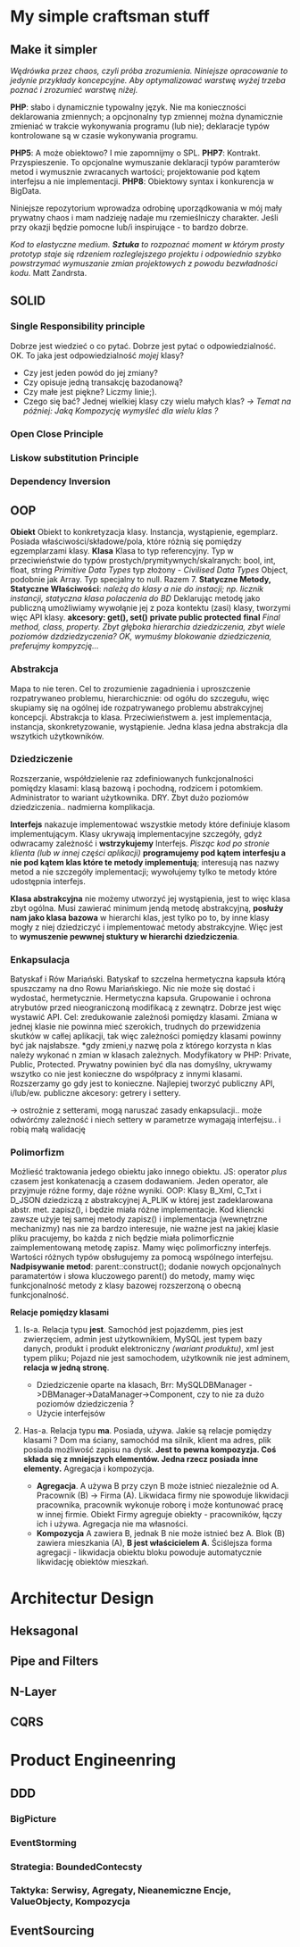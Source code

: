 # My simple craftsman stuff
## Make it simpler
*Wędrówka przez chaos, czyli próba zrozumienia.*
*Niniejsze opracowanie to jedynie przykłady koncepcyjne.*
*Aby optymalizować warstwę wyżej trzeba poznać i zrozumieć warstwę niżej.*

**PHP**: słabo i dynamicznie typowalny język. Nie ma konieczności deklarowania zmiennych; a opcjnonalny typ zmiennej można dynamicznie zmieniać w trakcie wykonywania programu (lub nie); deklaracje typów kontrolowane są w czasie wykonywania programu.

**PHP5**: A może obiektowo? I mie zapomnijmy o SPL.
**PHP7**: Kontrakt. Przyspieszenie. To opcjonalne wymuszanie deklaracji typów paramterów metod i wymusznie zwracanych wartości; projektowanie pod kątem interfejsu a nie implementacji.
**PHP8**: Obiektowy syntax i konkurencja w BigData.

Niniejsze repozytorium wprowadza odrobinę uporządkowania w mój mały prywatny chaos i mam nadzieję nadaje mu rzemieślniczy charakter. Jeśli przy okazji będzie pomocne lub/i inspirujące - to bardzo dobrze.

*Kod to elastyczne medium. **Sztuka** to rozpoznać moment w którym prosty prototyp staje się rdzeniem rozleglejszego projektu i odpowiednio szybko powstrzymać wymuszanie zmian projektowych z powodu bezwładności kodu.* Matt Zandrsta.

## SOLID
### Single Responsibility principle
Dobrze jest wiedzieć o co pytać.
Dobrze jest pytać o odpowiedzialność. OK. To jaka jest odpowiedzialność *mojej* klasy?
* Czy jest jeden powód do jej zmiany?
* Czy opisuje jedną transakcję bazodanową?
* Czy małe jest piękne? Liczmy linie;).
* Czego się bać? Jednej wielkiej klasy czy wielu małych klas? 
*→ Temat na później: Jaką Kompozycję wymyśleć dla wielu klas ?*

### Open Close Principle
### Liskow substitution Principle
### Dependency Inversion

## OOP
**Obiekt**
Obiekt to konkretyzacja klasy. Instancja, wystąpienie, egemplarz.
Posiada właściwości/składowe/pola, które różnią się pomiędzy egzemplarzami klasy.
**Klasa**
Klasa to typ referencyjny. 
Typ w przeciwieństwie do typów prostych/prymitywnych/skalranych: bool, int, float, string *Primitive Data Types* typ złożony - *Civilised Data Types* Object, podobnie jak Array. Typ specjalny to null. Razem 7.
**Statyczne Metody, Statyczne Właściwości**: *należą do klasy a nie do instacji; np. licznik instancji, statyczna klasa polaczenia do BD*
Deklarując metodę jako publiczną umożliwiamy wywołąnie jej z poza kontektu (zasi) klasy, tworzymi więc API klasy.
**akcesory: get(), set()**
**private public protected**
**final** *Final method, class, property. Zbyt głęboka hierarchia dziedziczenia, zbyt wiele poziomów dzdziedzyczenia?  OK, wymuśmy blokowanie dziedziczenia,  preferujmy kompyzcję...*
### Abstrakcja
Mapa to nie teren. Cel to zrozumienie zagadnienia i uproszczenie rozpatrywaneo problemu,  hierarchicznie: od ogółu do szczegułu, więc skupiamy się na ogólnej ide rozpatrywanego problemu abstrakcyjnej koncepcji.
Abstrakcja to klasa. Przeciwieństwem a. jest implementacja, instancja, skonkretyzowanie, wystąpienie. Jedna klasa jedna abstrakcja dla wszytkich użytkowników.

### Dziedziczenie
Rozszerzanie, współdzielenie raz zdefiniowanych funkcjonalności pomiędzy klasami: klasą bazową i pochodną, rodzicem i potomkiem. 
Administrator to wariant użytkownika. 
DRY. 
Zbyt dużo poziomów dziedziczenia.. nadmierna komplikacja.

**Interfejs** nakazuje implementować wszystkie metody które definiuje klasom implementującym. 
Klasy ukrywają implementacyjne szczegóły, gdyż odwracamy zależność i **wstrzykujemy** Interfejs. 
*Pisząc kod po stronie klienta (lub w innej części aplikacji)* **programujemy pod kątem interfesju a nie pod kątem klas które te metody implementują**; interesują nas nazwy metod a nie szczegóły implementacji; wywołujemy tylko te metody które udostępnia interfejs.

**Klasa abstrakcyjna** nie możemy utworzyć jej wystąpienia, jest to więc klasa zbyt ogólna. Musi zawierać minimum jendą metodę abstrakcyjną, **posłuży nam jako klasa bazowa** w hierarchi klas, jest tylko po to, by inne klasy mogły z niej dziedziczyć i implementować metody abstrakcyjne. Więc jest to **wymuszenie pewwnej stuktury w hierarchi dziedziczenia**.

### Enkapsulacja
Batyskaf i Rów Mariański. Batyskaf to szczelna hermetyczna kapsuła którą spuszczamy na dno Rowu Mariańskiego. Nic nie może się dostać i wydostać, hermetycznie. Hermetyczna kapsuła.
Grupowanie i ochrona atrybutów przed nieograniczoną modifikacą z zewnątrz. Dobrze jest więc wystawić API. Cel: zredukowanie zależnośi pomiędzy klasami. Zmiana w jednej klasie nie powinna mieć szerokich, trudnych do przewidzenia skutków w całlej aplikacji, tak więc zależności pomiędzy klasami powinny być jak najsłabsze.
*gdy zmieni,y nazwę pola z którego korzysta n klas należy wykonać n zmian w klasach zależnych. Modyfikatory w PHP: Private, Public, Protected.
Prywatny powinien być dla nas domyślny, ukrywamy wszytko co nie jest konieczne do współpracy z innymi klasami. Rozszerzamy go gdy jest to konieczne. Najlepiej tworzyć publiczny API, i/lub/ew. publiczne akcesory: getrery i settery. 

→ ostrożnie z setterami, mogą naruszać zasady enkapsulacji.. może odwórćmy zależność i niech settery w parametrze wymagają interfejsu.. i robią małą walidację

### Polimorfizm
Możlieść traktowania jedego obiektu jako innego obiektu. 
JS: operator *plus* czasem jest konkatenacją a czasem dodawaniem. Jeden operator, ale przyjmuje różne formy, daje różne wyniki.
OOP: Klasy B_Xml, C_Txt i D_JSON dziedziczą z abstrakcyjnej A_PLIK w której jest zadeklarowana abstr. met. zapisz(), i będzie miała różne implementacje. Kod kliencki zawsze użyje tej samej metody zapisz() i implementacja (wewnętrzne mechanizmy) nas nie za bardzo interesuje, nie ważne jest na jakiej klasie pliku pracujemy, bo każda z nich będzie miała polimorficznie zaimplementowaną metodę zapisz. Mamy więc polimorficzny interfejs.
Wartości różnych typów obsługujemy za pomocą wspólnego interfejsu.
**Nadpisywanie metod**: parent::construct(); dodanie nowych opcjonalnych paramatertów i słowa kluczowego parent() do metody, mamy więc funkcjonalność metody z klasy bazowej rozszerzoną o obecną funkcjonalność.



**Relacje pomiędzy klasami**
1. Is-a. Relacja typu **jest**. Samochód jest pojazdemm, pies jest zwierzęciem, admin jest użytkownikiem, MySQL jest typem bazy danych, produkt i produkt elektroniczny *(wariant produktu)*, xml jest typem pliku; Pojazd nie jest samochodem, użytkownik nie jest adminem,  **relacja w jedną stronę**.
   * Dziedziczenie oparte na klasach, Brr: MySQLDBManager ->DBManager->DataManager->Component, czy to nie za dużo poziomów dziedziczenia ?
   * Użycie interfejsów

2. Has-a. Relacja typu **ma**. Posiada, używa. Jakie są relacje pomiędzy klasami ?
Dom ma ściany, samochód ma silnik, klient ma adres, plik posiada możliwość zapisu na dysk. **Jest to pewna kompozyzja. Coś składa się z mniejszych elementów. Jedna rzecz posiada inne elementy.** Agregacja i kompozycja. 
   * **Agregacja**. A używa B przy czyn B może istnieć niezależnie od A. Pracownik (B) -> Firma (A). Likwidaca firmy nie spowoduje likwidacji pracownika, pracownik wykonuje roborę i może kontunować pracę w innej firmie. Obiekt Firmy agreguje obiekty - pracowników, łączy ich i używa. Agregacja nie ma własności.
   * **Kompozycja**
   A zawiera B, jednak B nie może istnieć bez A. Blok (B) zawiera mieszkania (A), **B jest właścicielem A**. Ściślejsza forma agregacji - likwidacja obiektu bloku powoduje automatycznie likwidację obiektów mieszkań. 




# Architectur Design
## Heksagonal
## Pipe and Filters
## N-Layer
## CQRS




# Product Engineenring
## DDD
### BigPicture
### EventStorming
### Strategia: BoundedContecsty
### Taktyka: Serwisy, Agregaty, Nieanemiczne Encje, ValueObjecty, Kompozycja
## EventSourcing
